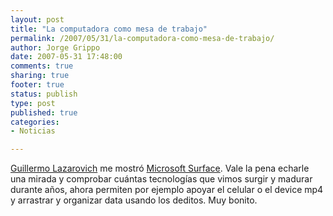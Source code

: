 ```yaml
--- 
layout: post
title: "La computadora como mesa de trabajo"
permalink: /2007/05/31/la-computadora-como-mesa-de-trabajo/
author: Jorge Grippo
date: 2007-05-31 17:48:00
comments: true
sharing: true
footer: true
status: publish
type: post
published: true
categories: 
- Noticias

---
```

<!-- 38 -->
<a href="http://www.culturablog.com/usuarios/ver_perfil.php?i_user_id=10982">Guillermo Lazarovich</a> me mostró <a href="http://www.culturablog.com/usuarios/vercomentarios.php?blogName=guillermolazarovich&amp;i_mensaje_id=30704&amp;mostrarURL=si">Microsoft Surface</a>. Vale la pena echarle una mirada y comprobar cuántas tecnologías que vimos surgir y madurar durante años, ahora permiten por ejemplo apoyar el celular o el device mp4 y arrastrar y organizar data usando los deditos. Muy bonito.

